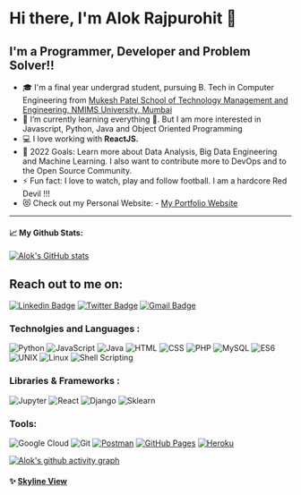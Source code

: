 # Hi there, I'm Alok Rajpurohit 👋 

## I'm a Programmer, Developer and Problem Solver!!

- 🎓 I'm a final year undergrad student, pursuing B. Tech in Computer Engineering from [Mukesh Patel School of Technology Management and Engineering, NMIMS University, Mumbai](https://engineering.nmims.edu/)
- 🌱 I’m currently learning everything 🤣. But I am more interested in Javascript, Python, Java and Object Oriented Programming
- 💻 I love working with **ReactJS.**
- 🥅 2022 Goals: Learn more about Data Analysis, Big Data Engineering and Machine Learning. I also want to contribute more to DevOps and to the Open Source Community.
- ⚡ Fun fact: I love to watch, play and follow football. I am a hardcore Red Devil !!!
- 😻 Check out my Personal Website: - [My Portfolio Website](https://alokpurohit18.github.io/PersonalWebsite/)

---

#### 📈 My Github Stats:

[![Alok's GitHub stats](https://github-readme-stats.vercel.app/api?username=alokpurohit18&show_icons=true&count_private=true&theme=tokyonight)](https://github.com/anuraghazra/github-readme-stats)

## Reach out to me on:

[![Linkedin Badge](https://img.shields.io/badge/-LinkedIn-blue?style=flat-square&logo=Linkedin&logoColor=white&link=https://www.linkedin.com/in/alok-rajpurohit-1941461a3/)](https://www.linkedin.com/in/alok-rajpurohit-1941461a3/)
[![Twitter Badge](https://img.shields.io/badge/-Twitter-blue?style=flat-square&logo=Twitter&logoColor=white&link=https://twitter.com/AlokPur32580593)](https://twitter.com/AlokPur32580593)
[![Gmail Badge](https://img.shields.io/badge/-Gmail-c14438?style=flat-square&logo=Gmail&logoColor=white&link=mailto:saloniguptasg12@gmail.com)](mailto:alokpurohit18@gmail.com)

### Technolgies and Languages :

![Python](https://img.shields.io/badge/-Python-black?style=flat-square&logo=Python)
![JavaScript](https://img.shields.io/badge/-JavaScript-black?style=flat-square&logo=javascript)
![Java](https://img.shields.io/badge/-java-E34A86?style=flat-square&logo=java)
![HTML](https://img.shields.io/badge/-HTML5-E34F26?style=flat-square&logo=html5&logoColor=white)
![CSS](https://img.shields.io/badge/-CSS3-blue?style=flat-square&logo=css3&logoColor=white)
![PHP](https://img.shields.io/badge/-PHP-purple?style=flat-square&logo=php&logoColor=white)
![MySQL](https://img.shields.io/badge/-MySQL-black?style=flat-square&logo=mysql)
![ES6](https://img.shields.io/badge/-ES6-yellow?style=flat-square&logo=es6)
![UNIX](https://img.shields.io/badge/-Unix-E45826?style=flat-square&logo=Unix)
![Linux](https://img.shields.io/badge/-Linux-E45826?style=flat-square&logo=Linux)
![Shell Scripting](https://img.shields.io/badge/-ShellScripting-0E185F?style=flat-square&logo=shell)

### Libraries & Frameworks :

![Jupyter](https://img.shields.io/badge/-jupyter-white?style=flat-square&logo=jupyter)
![React](https://img.shields.io/badge/-React-black?style=flat-square&logo=react)
![Django](https://img.shields.io/badge/-Django-blue?style=flat-square&logo=django)
![Sklearn](https://img.shields.io/badge/-sklearn-white?style=flat-square&logo=Sklearn)

### Tools:

![Google Cloud](https://img.shields.io/badge/Google%20Cloud-black?style=flat-square&logo=google-cloud)
![Git](https://img.shields.io/badge/-Git-black?style=flat-square&logo=git)
<a href="#"><img alt="Postman" src="https://img.shields.io/badge/Postman-FF6C37?logo=postman&logoColor=white"></a>
<a href="#"><img alt="GitHub Pages" src="https://img.shields.io/badge/GitHub%20Pages-%23327FC7.svg?logo=github&logoColor=white"></a> 
<a href="#"><img alt="Heroku" src="https://img.shields.io/badge/Heroku%20-%23430098.svg?logo=heroku&logoColor=white"></a>

[![Alok's github activity graph](https://activity-graph.herokuapp.com/graph?username=alokpurohit18&theme=rogue)](https://github.com/alokpurohit18/github-readme-activity-graph)
<!-- [![Alok's github activity graph](https://activity-graph.herokuapp.com/graph?username=alokpurohit18&theme=rogue)](https://github.com/alokpurohit18/github-readme-activity-graph) -->

#### ✨ [Skyline View](https://skyline.github.com/alokpurohit18/2022)

[website]: https://alokpurohit18.github.io/PersonalWebsite/
[twitter]: https://twitter.com/AlokPur32580593
[instagram]: https://www.instagram.com/alokpurohit18/
[linkedin]: https://www.linkedin.com/in/alok-rajpurohit-1941461a3/
